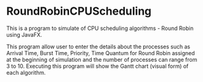 # RoundRobinCPUScheduling

This is a program to simulate of CPU scheduling algorithms - Round Robin using JavaFX.

This program allow user to enter the details about the processes such as Arrival Time, Burst Time,
Priority, Time Quantum for Round Robin assigned at the beginning of simulation and the
number of processes can range from 3 to 10. Executing this program will show the Gantt chart 
(visual form) of each algorithm.

